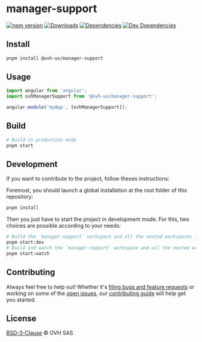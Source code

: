 # manager-support

[![npm version](https://badgen.net/npm/v/@ovh-ux/manager-support)](https://www.npmjs.com/package/@ovh-ux/manager-support) [![Downloads](https://badgen.net/npm/dt/@ovh-ux/manager-support)](https://npmjs.com/package/@ovh-ux/manager-support) [![Dependencies](https://badgen.net/david/dep/ovh-ux/manager/packages/manager/modules/support)](https://npmjs.com/package/@ovh-ux/manager-support?activeTab=dependencies) [![Dev Dependencies](https://badgen.net/david/dev/ovh-ux/manager/packages/manager/modules/support)](https://npmjs.com/package/@ovh-ux/manager-support?activeTab=dependencies)

## Install

```sh
pnpm install @ovh-ux/manager-support
```

## Usage

```js
import angular from 'angular';
import ovhManagerSupport from '@ovh-ux/manager-support';

angular.module('myApp', [ovhManagerSupport]);
```

## Build

```sh
# Build in production mode
pnpm start
```

## Development

If you want to contribute to the project, follow theses instructions:

Foremost, you should launch a global installation at the root folder of this repository:

```sh
pnpm install
```

Then you just have to start the project in development mode. For this, two choices are possible according to your needs:

```sh
# Build the `manager-support` workspace and all the nested workspaces in development mode and watch only `manager-support` workspace
pnpm start:dev
# Build and watch the `manager-support` workspace and all the nested workspaces in development mode
pnpm start:watch
```

## Contributing

Always feel free to help out! Whether it's [filing bugs and feature requests](https://github.com/ovh/manager/issues/new) or working on some of the [open issues](https://github.com/ovh/manager/issues), our [contributing guide](CONTRIBUTING.md) will help get you started.

## License

[BSD-3-Clause](LICENSE) © OVH SAS

